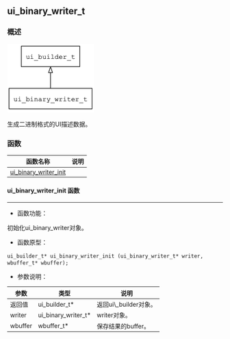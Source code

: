 ## ui\_binary\_writer\_t
### 概述
![image](images/ui_binary_writer_t_0.png)

 
 生成二进制格式的UI描述数据。


### 函数
<p id="ui_binary_writer_t_methods">

| 函数名称 | 说明 | 
| -------- | ------------ | 
| <a href="#ui_binary_writer_t_ui_binary_writer_init">ui\_binary\_writer\_init</a> |  |
#### ui\_binary\_writer\_init 函数
-----------------------

* 函数功能：

> <p id="ui_binary_writer_t_ui_binary_writer_init">
 初始化ui\_binary\_writer对象。





* 函数原型：

```
ui_builder_t* ui_binary_writer_init (ui_binary_writer_t* writer, wbuffer_t* wbuffer);
```

* 参数说明：

| 参数 | 类型 | 说明 |
| -------- | ----- | --------- |
| 返回值 | ui\_builder\_t* | 返回ui\\_builder对象。 |
| writer | ui\_binary\_writer\_t* | writer对象。 |
| wbuffer | wbuffer\_t* | 保存结果的buffer。 |
